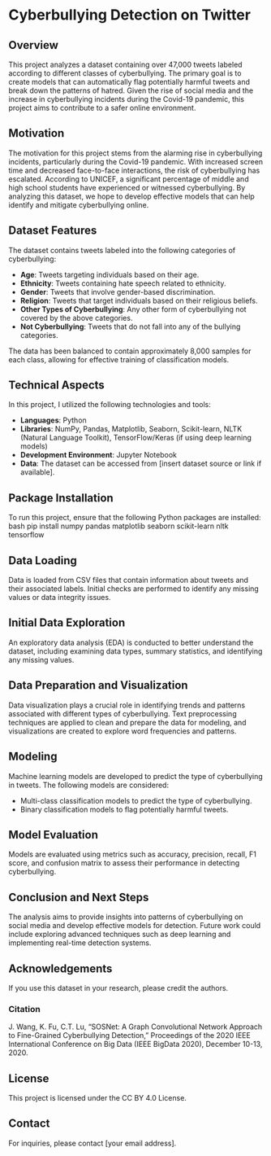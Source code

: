 # Cyberbullying Detection on Twitter

## Overview
This project analyzes a dataset containing over 47,000 tweets labeled according to different classes of cyberbullying. The primary goal is to create models that can automatically flag potentially harmful tweets and break down the patterns of hatred. Given the rise of social media and the increase in cyberbullying incidents during the Covid-19 pandemic, this project aims to contribute to a safer online environment.

## Motivation
The motivation for this project stems from the alarming rise in cyberbullying incidents, particularly during the Covid-19 pandemic. With increased screen time and decreased face-to-face interactions, the risk of cyberbullying has escalated. According to UNICEF, a significant percentage of middle and high school students have experienced or witnessed cyberbullying. By analyzing this dataset, we hope to develop effective models that can help identify and mitigate cyberbullying online.

## Dataset Features
The dataset contains tweets labeled into the following categories of cyberbullying:
- **Age**: Tweets targeting individuals based on their age.
- **Ethnicity**: Tweets containing hate speech related to ethnicity.
- **Gender**: Tweets that involve gender-based discrimination.
- **Religion**: Tweets that target individuals based on their religious beliefs.
- **Other Types of Cyberbullying**: Any other form of cyberbullying not covered by the above categories.
- **Not Cyberbullying**: Tweets that do not fall into any of the bullying categories.

The data has been balanced to contain approximately 8,000 samples for each class, allowing for effective training of classification models.

## Technical Aspects
In this project, I utilized the following technologies and tools:
- **Languages**: Python
- **Libraries**: NumPy, Pandas, Matplotlib, Seaborn, Scikit-learn, NLTK (Natural Language Toolkit), TensorFlow/Keras (if using deep learning models)
- **Development Environment**: Jupyter Notebook
- **Data**: The dataset can be accessed from [insert dataset source or link if available].

## Package Installation
To run this project, ensure that the following Python packages are installed:
bash pip install numpy pandas matplotlib seaborn scikit-learn nltk tensorflow

## Data Loading
Data is loaded from CSV files that contain information about tweets and their associated labels. Initial checks are performed to identify any missing values or data integrity issues.

## Initial Data Exploration
An exploratory data analysis (EDA) is conducted to better understand the dataset, including examining data types, summary statistics, and identifying any missing values.

## Data Preparation and Visualization
Data visualization plays a crucial role in identifying trends and patterns associated with different types of cyberbullying. Text preprocessing techniques are applied to clean and prepare the data for modeling, and visualizations are created to explore word frequencies and patterns.

## Modeling
Machine learning models are developed to predict the type of cyberbullying in tweets. The following models are considered:
- Multi-class classification models to predict the type of cyberbullying.
- Binary classification models to flag potentially harmful tweets.

## Model Evaluation
Models are evaluated using metrics such as accuracy, precision, recall, F1 score, and confusion matrix to assess their performance in detecting cyberbullying.

## Conclusion and Next Steps
The analysis aims to provide insights into patterns of cyberbullying on social media and develop effective models for detection. Future work could include exploring advanced techniques such as deep learning and implementing real-time detection systems.

## Acknowledgements
If you use this dataset in your research, please credit the authors.

### Citation
J. Wang, K. Fu, C.T. Lu, “SOSNet: A Graph Convolutional Network Approach to Fine-Grained Cyberbullying Detection,” Proceedings of the 2020 IEEE International Conference on Big Data (IEEE BigData 2020), December 10-13, 2020.

## License
This project is licensed under the CC BY 4.0 License.

## Contact
For inquiries, please contact [your email address].
